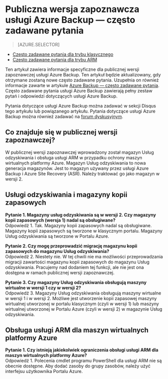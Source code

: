 <properties
   pageTitle="Publiczna wersja zapoznawcza usługi Azure Backup — często zadawane pytania | Microsoft Azure"
   description="Ta wersja często zadawanych pytań dotyczy publicznej wersji zapoznawczej usługi Azure Backup. Odpowiedzi na często zadawane pytania dotyczące agenta kopii zapasowej, kopii zapasowej i przechowywania, odzyskiwania, zabezpieczeń i inne typowe pytania dotyczące rozwiązania Azure Backup."
   services="backup"
   documentationCenter=""
   authors="markgalioto"
   manager="jwhit"
   editor=""
   keywords="backup solution; backup service"/>

<tags
   ms.service="backup"
   ms.workload="storage-backup-recovery"
     ms.tgt_pltfrm="na"
     ms.devlang="na"
     ms.topic="get-started-article"
     ms.date="03/30/2016"
     ms.author="trinadhk; markgal; jimpark;"/>

# Publiczna wersja zapoznawcza usługi Azure Backup — często zadawane pytania

> [AZURE.SELECTOR]
- [Często zadawane pytania dla trybu klasycznego](backup-azure-backup-faq.md)
- [Często zadawane pytania dla trybu ARM](backup-azure-backup-ibiza-faq.md)

Ten artykuł zawiera informacje specyficzne dla publicznej wersji zapoznawczej usługi Azure Backup. Ten artykuł będzie aktualizowany, gdy otrzymane zostaną nowe często zadawane pytania. Uzupełnia on również informacje zawarte w artykule [Azure Backup — często zadawane pytania](backup-azure-backup-faq). Często zadawane pytania usługi Azure Backup zawierają pełny zestaw pytań i odpowiedzi dotyczących usługi Azure Backup.  

Pytania dotyczące usługi Azure Backup można zadawać w sekcji Disqus tego artykułu lub powiązanego artykułu. Pytania dotyczące usługi Azure Backup można również zadawać na [forum dyskusyjnym](https://social.msdn.microsoft.com/forums/azure/home?forum=windowsazureonlinebackup).

## Co znajduje się w publicznej wersji zapoznawczej?
W publicznej wersji zapoznawczej wprowadzony został magazyn Usług odzyskiwania i obsługa usługi ARM w przypadku ochrony maszyn wirtualnych platformy Azure. Magazyn Usług odzyskiwania to nowa generacja magazynów. Jest to magazyn używany przez usługi Azure Backup i Azure Site Recovery (ASR). Należy traktować go jako magazyn w wersji 2.

## Usługi odzyskiwania i magazyny kopii zapasowych

**Pytanie 1. Magazyny usług odzyskiwania są w wersji 2. Czy magazyny kopii zapasowych (wersja 1) nadal są obsługiwane?** <br/>
Odpowiedź 1. Tak. Magazyny kopii zapasowych nadal są obsługiwane. Magazyny kopii zapasowych są tworzone w klasycznym portalu. Magazyny Usług odzyskiwania są tworzone w Portalu Azure.

**Pytanie 2. Czy mogę przeprowadzić migrację magazynu kopii zapasowych do magazynu Usług odzyskiwania?** <br/>
Odpowiedź 2. Niestety nie. W tej chwili nie ma możliwości przeprowadzania migracji zawartości magazynu kopii zapasowych do magazynu Usług odzyskiwania. Pracujemy nad dodaniem tej funkcji, ale nie jest ona dostępna w ramach publicznej wersji zapoznawczej.

**Pytanie 3. Czy magazyny Usług odzyskiwania obsługują maszyny wirtualne w wersji 1 czy w wersji 2?** <br/>
 Odpowiedź 3. Magazyny Usług odzyskiwania obsługują maszyny wirtualne w wersji 1 i w wersji 2. Możliwe jest utworzenie kopii zapasowej maszyny wirtualnej utworzonej w portalu klasycznym (czyli w wersji 1) lub maszyny wirtualnej utworzonej w Portalu Azure (czyli w wersji 2) w magazynie Usług odzyskiwania.


## Obsługa usługi ARM dla maszyn wirtualnych platformy Azure

**Pytanie 1. Czy istnieją jakiekolwiek ograniczenia obsługi usługi ARM dla maszyn wirtualnych platformy Azure?** <br/>
Odpowiedź 1. Polecenia cmdlet programu PowerShell dla usługi ARM nie są obecnie dostępne. Aby dodać zasoby do grupy zasobów, należy użyć interfejsu użytkownika Portalu Azure.



<!--HONumber=Jun16_HO2-->


